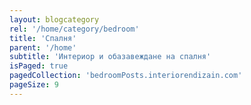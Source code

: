 ```yaml
---
layout: blogcategory
rel: '/home/category/bedroom'
title: 'Спалня'
parent: '/home'
subtitle: 'Интериор и обазавеждане на спалня'
isPaged: true
pagedCollection: 'bedroomPosts.interiorendizain.com'
pageSize: 9
---
```

